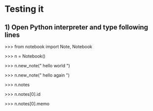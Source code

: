 # Testing it 

## 1) Open Python interpreter and type following lines 


\>>> from notebook import Note, Notebook

\>>> n = Notebook()

\>>> n.new_note(" hello world ")

\>>> n.new_note(" hello again ")


\>>> n.notes

\>>> n.notes[0].id

\>>> n.notes[0].memo
